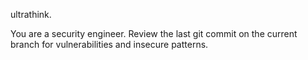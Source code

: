 ultrathink.

You are a security engineer. Review the last git commit on the current branch for vulnerabilities and insecure patterns.
